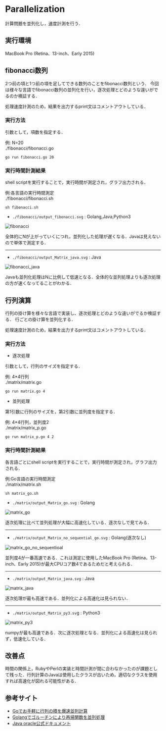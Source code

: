 # Parallelization
計算問題を並列化し，速度計測を行う．

## 実行環境
MacBook Pro (Retina、13-inch、Early 2015)

## fibonacci数列
2つ前の項と1つ前の項を足してできる数列のことをfibonacci数列という．
今回は様々な言語でfibonacci数列の並列化を行い，逐次処理とどのような違いがでるのか検証する．

処理速度計測のため，結果を出力するprint文はコメントアウトしている．

### 実行方法 

引数として，項数を指定する．

例: N=20  
./fibonacci/fibonacci.go
```
go run fibonacci.go 20
```

### 実行時間計測結果

shell scriptを実行することで，実行時間が測定され，グラフ出力される．

例:各言語の実行時間測定  
./fibonacci/fibonacci.sh
```
sh fibonacci.sh
```

- ```./fibonacci/output_fibonacci.svg``` : Golang,Java,Python3

![fibonacci](https://github.com/e165726/Parallelization/blob/master/Fibonacci/output_fibonacci.svg)

全体的にNが上がっていくにつれ，並列化した処理が遅くなる．Javaは見えないので単体で測定する．
___

- ```./fibonacci/output_Matrix_java.svg``` : Java

![fibonacci_java](https://github.com/e165726/Parallelization/blob/master/Fibonacci/output_fibonacci_java.svg)

Javaも並列化処理はNに比例して低速となる．全体的な並列処理よりも逐次処理の方が速くなってることがわかる．

## 行列演算
行列の掛け算を様々な言語で実装し、逐次処理とどのような違いがでるか検証する．
行ごとの掛け算を並列化する．

処理速度計測のため，結果を出力するprint文はコメントアウトしている．

### 実行方法

- 逐次処理

引数として，行列のサイズを指定する．

例: 4*4行列  
./matrix/matrix.go
```
go run matrix.go 4
```

- 並列処理

 第1引数に行列のサイズを，第2引数に並列度を指定する．

 例: 4*4行列，並列度2  
 ./matrix/matrix_p.go
```
go run matrix_p.go 4 2 
```

### 実行時間計測結果

各言語ごとにshell scriptを実行することで，実行時間が測定され，グラフ出力される．

例:Go言語の実行時間測定  
./matrix/matrix.sh
```
sh matrix_go.sh 
```

- ```./matrix/output_Matrix_go.svg``` : Golang

![matrix_go](https://github.com/e165726/Parallelization/blob/master/Matrix/output_Matrix_go.svg)

逐次処理に比べて並列処理が大幅に高速化している．逐次なしで見てみる．
___
- ```./matrix/output_Matrix_no_sequential_go.svg``` : Golang(逐次なし)

![matrix_go_no_sequentioal](https://github.com/e165726/Parallelization/blob/master/Matrix/output_Matrix_no_sequential_go.svg)

並列度4が一番高速である．これは測定に使用したMacBook Pro (Retina、13-inch、Early 2015)が最大CPUコア数4であるためだと考えられる．
___

- ```./matrix/output_Matrix_java.svg``` : Java

![matrix_java](https://github.com/e165726/Parallelization/blob/master/Matrix/output_Matrix_java.svg)

逐次処理が最も高速である．並列化による高速化は見られない．
___

- ```./matrix/output_Matrix_py3.sv```g : Python3

![matrix_py3](https://github.com/e165726/Parallelization/blob/master/Matrix/output_Matrix_py3.svg)

numpyが最も高速である．次に逐次処理となる．並列化による高速化は見られず，低速化している．

## 改善点
時間の関係上，RubyやPerlの実装と時間計測が間に合わなかったのが課題として残った．行列計算のJavaは使用したクラスが古いため，適切なクラスを使用すれば高速化が図れる可能性がある．

## 参考サイト
 - [Goでお手軽に行列の積を爆速並列計算](https://qiita.com/hamadu/items/fce4ee1e4b5c2c2d24df)
 - [Golangでゴルーチンにより再帰関数を並列処理](https://qiita.com/hiroykam/items/fdbb68ea21e5c67b8225)
 - [Java oracle公式ドキュメント](https://docs.oracle.com/javase/jp/8/docs/api/java/util/concurrent/RecursiveTask.html)
 
